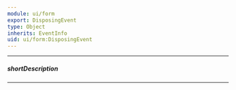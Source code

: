 ```yaml
---
module: ui/form
export: DisposingEvent
type: Object
inherits: EventInfo
uid: ui/form:DisposingEvent
---
```

---
##### shortDescription
<!-- Description goes here -->

---
<!-- Description goes here -->